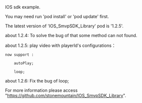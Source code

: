 IOS sdk example.

You may need run 'pod install' or 'pod update' first.

The latest version of 'IOS_SmvpSDK_Library' pod is '1.2.5'.

about 1.2.4: To solve the bug of that some method can not found.

about 1.2.5: play video with playerId's configurations：
	
	now support :
	
		autoPlay;
	
		loop;

about 1.2.6: Fix the bug of loop;	

For more information please access "https://github.com/stonemountain/IOS_SmvpSDK_Library".
